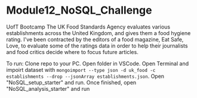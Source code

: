 # Module12_NoSQL_Challenge
UofT Bootcamp
The UK Food Standards Agency evaluates various establishments across the United Kingdom, and gives them a food hygiene rating. I've been contracted by the editors of a food magazine, Eat Safe, Love, to evaluate some of the ratings data in order to help their journalists and food critics decide where to focus future articles.

To run:
Clone repo to your PC. Open folder in VSCode. 
Open Terminal and impoirt dataset with `mongoimport --type json -d uk_food -c establishments --drop --jsonArray establishments.json`.
Open "NoSQL_setup_starter" and run. Once finished, open "NoSQL_analysis_starter" and run

